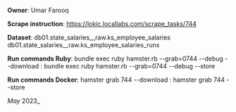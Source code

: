 **Owner**: Umar Farooq

**Scrape instruction**: https://lokic.locallabs.com/scrape_tasks/744

**Dataset**: db01.state_salaries__raw.ks_employee_salaries
             db01.state_salaries__raw.ks_employee_salaries_runs

**Run commands Ruby**: bundle exec ruby hamster.rb --grab=0744 --debug --download
                     : bundle exec ruby hamster.rb --grab=0744 --debug --store

**Run commands Docker**: hamster grab 744 --download
                       : hamster grab 744 --store

_May_ 2023_
